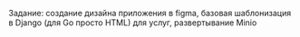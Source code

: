 Задание: создание дизайна приложения в figma, базовая шаблонизация в Django (для Go просто HTML) для услуг, развертывание Minio
